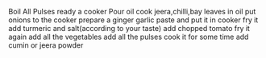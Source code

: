 Boil All  Pulses
ready a cooker
Pour oil
cook jeera,chilli,bay leaves in oil
put onions to the  cooker
prepare a ginger garlic paste and put it in cooker
fry it
add turmeric and salt(according to your taste)
add chopped tomato
fry it again
add all the vegetables
add all the pulses
cook it for some time
add cumin or jeera powder